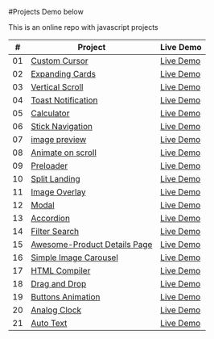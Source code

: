 
#Projects Demo below
<p>This is an online repo with javascript projects</p>


|  #  | Project                                                                                                                     | Live Demo                                                                         |
| :-: | --------------------------------------------------------------------------------------------------------------------------- | --------------------------------------------------------------------------------- |
| 01  | [Custom Cursor](https://github.com/jomobrain1/jsbits/tree/main/custom-cursor)                             | [Live Demo](https://customcursor.netlify.app//)               |
| 02  | [Expanding Cards](https://github.com/jomobrain1/jsbits/tree/main/expanding-cards)                               | [Live Demo](https://xpand-cards.netlify.app/)                |
| 03  | [Vertical Scroll](https://github.com/jomobrain1/jsbits/tree/main/vertical-scroll)                       | [Live Demo](https://vertical-scroll.netlify.app/) |
| 04  | [Toast Notification](https://github.com/jomobrain1/jsbits/tree/main/toast-notification)                          | [Live Demo](https://toastnote.netlify.app/)          |
| 05  | [Calculator](https://github.com/jomobrain1/jsbits/tree/main/calculator)                               | [Live Demo](https://jsbits-calculator.netlify.app/)                |
| 06  | [Stick Navigation](https://github.com/jomobrain1/jsbits/tree/main/sticky-navbar)                           | [Live Demo](https://jsbits-sticky-nav.netlify.app/)              |
| 07  | [image preview](https://github.com/jomobrain1/jsbits/tree/main/image-preview)                       | [Live Demo](https://jsbits-image-preview.netlify.app/)            |
| 08  | [Animate on scroll](https://github.com/jomobrain1/jsbits/tree/main/animate-on-scroll)                                         | [Live Demo](https://jsbits-animate-on-scroll.netlify.app/)                     |
| 09  | [Preloader](https://github.com/jomobrain1/jsbits/tree/main/preloade)                                     | [Live Demo](https://jsbits-preloader.netlify.app/)                   |
| 10  | [Split Landing](https://github.com/jomobrain1/jsbits/tree/main/split-landingpage)                                         | [Live Demo](https://jsbits-split-landing.netlify.app/)                     |
| 11  | [Image Overlay](https://github.com/jomobrain1/jsbits/tree/main/image-overlay)                               | [Live Demo](https://jsbits-image-overlay.netlify.app/)                |
| 12  | [Modal](https://github.com/jomobrain1/jsbits/tree/main/modal)                                   | [Live Demo](https://jsbits-modal.netlify.app/)                  |
| 13  | [Accordion](https://github.com/jomobrain1/jsbits/tree/main/accordion)                   | [Live Demo](https://jsbits-accordion.netlify.app/)          |
| 14  | [Filter Search](https://github.com/jomobrain1/jsbits/tree/main/filter-search)                     | [Live Demo](https://jsbits-filter-search.netlify.app/)           |
| 15  | [Awesome-Product Details Page](https://github.com/jomobrain1/jsbits/tree/main/awesome-product-details)                   | [Live Demo](https://jsbits-awesome-product-details.netlify.app/)          |
| 16  | [Simple Image Carousel](https://github.com/jomobrain1/jsbits/tree/main/simple-image-carousel)                                     | [Live Demo](https://jsbits-simple-image-carousel.netlify.app/)                   |
| 17  | [HTML Compiler](https://github.com/jomobrain1/jsbits/tree/main/html-compiler)                                         | [Live Demo](https://jsbits-compiler.netlify.app/)                     |
| 18  | [Drag and Drop](https://github.com/jomobrain1/jsbits/tree/main/drag-and-drop)                         | [Live Demo](https://jsbits-drag-and-drop.netlify.app/)             |
| 19  | [Buttons Animation](https://github.com/jomobrain1/jsbits/tree/main/buttons-animation)                                     | [Live Demo](https://jsbits-buttons-animation.netlify.app/)                   |
| 20  | [Analog Clock](https://github.com/jomobrain1/jsbits/tree/main/analog-clock)                   | [Live Demo](https://jsbits-clock.netlify.app/)          |
| 21  | [Auto Text](https://github.com/jomobrain1/jsbits/tree/main/auto-text)                                     | [Live Demo](https://jsbits-autotext.netlify.app/)                   |
